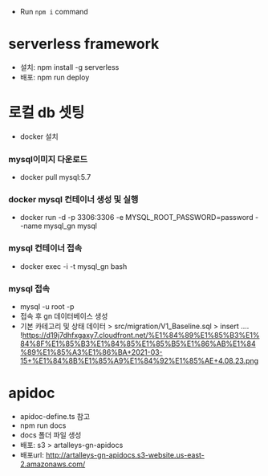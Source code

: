 - Run `npm i` command

# serverless framework

- 설치: npm install -g serverless
- 배포: npm run deploy

# 로컬 db 셋팅

- docker 설치

### mysql이미지 다운로드

- docker pull mysql:5.7

### docker mysql 컨테이너 생성 및 실행

- docker run -d -p 3306:3306 -e MYSQL_ROOT_PASSWORD=password --name mysql_gn mysql

### mysql 컨테이너 접속

- docker exec -i -t mysql_gn bash

### mysql 접속

- mysql -u root -p
- 접속 후 gn 데이터베이스 생성
- 기본 카테고리 및 상태 데이터 > src/migration/V1_Baseline.sql > insert ....
  !https://d19j7dhfxgaxy7.cloudfront.net/%E1%84%89%E1%85%B3%E1%84%8F%E1%85%B3%E1%84%85%E1%85%B5%E1%86%AB%E1%84%89%E1%85%A3%E1%86%BA+2021-03-15+%E1%84%8B%E1%85%A9%E1%84%92%E1%85%AE+4.08.23.png

# apidoc

- apidoc-define.ts 참고
- npm run docs
- docs 폴더 파일 생성
- 배포: s3 > artalleys-gn-apidocs
- 배포url: http://artalleys-gn-apidocs.s3-website.us-east-2.amazonaws.com/
